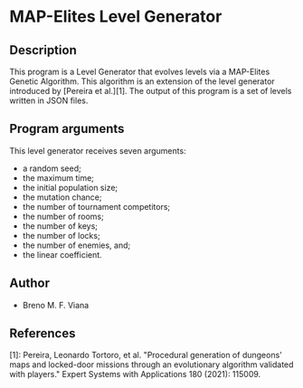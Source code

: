 # MAP-Elites Level Generator

## Description

This program is a Level Generator that evolves levels via a MAP-Elites Genetic
Algorithm.
This algorithm is an extension of the level generator introduced by [Pereira
et al.][1].
The output of this program is a set of levels written in JSON files.

## Program arguments

This level generator receives seven arguments:
- a random seed;
- the maximum time;
- the initial population size;
- the mutation chance;
- the number of tournament competitors;
- the number of rooms;
- the number of keys;
- the number of locks;
- the number of enemies, and;
- the linear coefficient.

## Author

- Breno M. F. Viana

## References

[1]: Pereira, Leonardo Tortoro, et al. "Procedural generation of dungeons' maps
and locked-door missions through an evolutionary algorithm validated with
players." Expert Systems with Applications 180 (2021): 115009.